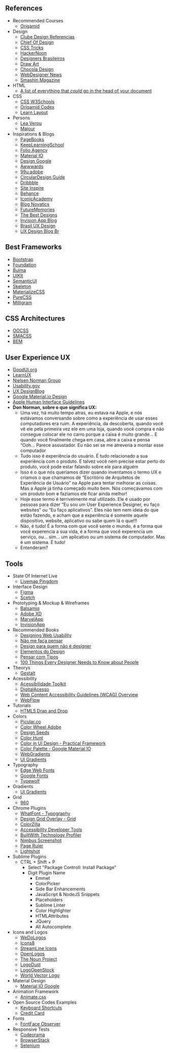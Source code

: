 ## References

 - Recommended Courses
    - [Origamid](https://www.origamid.com/)
 - Design
    - [Clube Design Referencias](https://clube.design/referencias/)
    - [Chief Of Design](https://www.chiefofdesign.com.br/)
    - [CSS Tricks](https://css-tricks.com/snippets/html/responsive-meta-tag/)
    - [HackerNoon](https://hackernoon.com/)
    - [Designers Brasileiros](https://designersbrasileiros.com.br/)
    - [Draw Art](https://draw.art.br/)
    - [Chocola Design](https://chocoladesign.com/)
    - [WebDesigner News](https://www.webdesignernews.com/)
    - [Smashin Magazine](https://www.smashingmagazine.com/)
 - HTML 
    - [A list of everything that *could* go in the head of your document](https://gethead.info/)
 - CSS
    - [CSS W3Schools](https://www.w3schools.com/css/default.asp)
    - [Origamid Codex](https://www.origamid.com/codex/)
    - [Learn Layout](http://learnlayout.com/)
 - Persons
    - [Lea Verou](http://lea.verou.me/)
    - [Majour](http://www.maujor.com/)
 - Inspirations & Blogs
    - [PageBooks](https://www.pagebooks.com.br/)
    - [KeepLearningSchool](https://keeplearningschool.com/)
    - [Folio Agency](https://dribbble.com/Folio)
    - [Material IO](https://material.io/design/)
    - [Design Google](https://design.google/)
    - [Awwwards](https://www.awwwards.com/)
    - [99u.adobe](https://99u.adobe.com/)
    - [CircularDesign Guide](https://www.circulardesignguide.com/)
    - [Dribbble](https://dribbble.com/search?q=interface)
    - [Site Inspire](https://www.siteinspire.com/)
    - [Behance](https://www.behance.net/)
    - [IconicAcademy](http://iconic.academy/)
    - [Blog Novatics](https://blog.novatics.com.br/)
    - [FutureMemories](https://futurememories.se/)
    - [The Best Designs](https://www.thebestdesigns.com/)
    - [Invision App Blog](https://www.invisionapp.com/blog)
    - [Brasil UX Design](https://brasil.uxdesign.cc/)
    - [UX Design Blog Br](https://uxdesign.blog.br/)

## Best Frameworks
 
   - [Bootstrap]()
   - [Foundation](https://foundation.zurb.com/)
   - [Bulma](https://bulma.io/)
   - [UIKIt](https://getuikit.com/)
   - [SemanticUI](https://semantic-ui.com/)
   - [Skeleton](http://getskeleton.com/)
   - [MaterializeCSS](https://materializecss.com/)
   - [PureCSS](https://purecss.io/)
   - [Milligram](https://milligram.io/)

## CSS Architectures

   - [OOCSS](http://oocss.org/)
   - [SMACSS](https://smacss.com/)
   - [BEM](http://getbem.com/)

## User Experience UX
 
 - [GoodUI.org](https://goodui.org/)
 - [LearnUX](https://learnux.io/)
 - [Nielsen Norman Group](https://www.nngroup.com/)
 - [Usability.gov](https://www.usability.gov/)
 - [UX DesignBlog](https://uxdesign.blog.br/)
 - [Google Material.io Design](https://material.io/design/)
 - [Apple Human Interface Guidelines](https://developer.apple.com/design/human-interface-guidelines/)
 - <strong>Don Norman, sobre o que significa UX:</strong>
    - Uma vez, há muito tempo atras, eu estava na Apple, e nós estávamos conversando sobre como a experiência de usar esses computadores era ruim. A experiência, da descoberta, quando você vê ele pela primeira vez ele em uma loja, quando você compra e não consegue colocar ele no carro porque a caixa é muito grande… E quando você finalmente chega em casa, abre a caixa e pensa “Ooh… Parece assustador. Eu não sei se me atreveria a montar esse computador
    - Tudo isso é experiência do usuário. É tudo relacionado a sua experiência com o produto. E talvez você nem precise estar perto do produto, você pode estar falando sobre ele para alguém
    - Isso é o que nós queríamos dizer quando inventamos o termo UX e criamos o que chamamos de “Escritório de Arquitetos de Experiência de Usuário” na Apple para tentar melhorar as coisas. Mas a Apple já tinha começado muito bem. Nós começávamos com um produto bom e fazíamos ele ficar ainda melhor!
    - Hoje esse termo é terrivelmente mal utilizado. Ele é usado por pessoas para dizer “Eu sou um User Experience Designer, eu faço websites” ou “Eu faço aplicativos”. Eles não tem nem ideia do que estão fazendo, e acham que a experiência é somente aquele dispositivo, website, aplicativo ou sabe quem lá o que!!!
    - Não, é tudo! É a forma com que você sente o mundo, é a forma que você experencia a sua vida, é a forma que você experencia um serviço, ou… sim… um aplicativo ou um sistema de computador. Mas é um sistema. É tudo!
    - Entenderam?


## Tools

 - State Of Internet Live
    - [Livemap Pingdom](https://livemap.pingdom.com/)
 - Interface Design
    - [Figma](https://www.figma.com)
    - [Scetch](https://sketchapp.com/)
 - Prototyping & Mockup & Wireframes
    - [Balsamiq](https://balsamiq.com/)
    - [Adobe XD](https://www.adobe.com/products/xd.html)
    - [MarvelApp](https://marvelapp.com/)
    - [InvisionApp](https://www.invisionapp.com/)
 - Recommended Books
    - [Designing Web Usability](https://www.amazon.com.br/Designing-Web-Usability-Jakob-Nielsen/dp/156205810X)
    - [Não me faça pensar](https://www.amazon.com.br/N%C3%A3o-Me-Fa%C3%A7a-Pensar-Atualizado/dp/8576088509)
    - [Design para quem não é designer](https://www.amazon.com.br/Design-Para-Quem-n%C3%A3o-Designer/dp/857416836X)
    - [Elementos do Design](https://www.amazon.com.br/Elementos-Design-Guia-Estilo-Gr%C3%A1fico/dp/8577805840)
    - [Pensar com Tipos](https://www.amazon.com.br/Pensar-com-Tipos-Ellen-Lupton/dp/8540502836)
    - [100 Things Every Designer Needs to Know about People](https://www.amazon.com.br/Things-Every-Designer-Needs-People/dp/0321767535)
 - Theorys
    - [Gestalt](https://pt.wikipedia.org/wiki/Gestalt)
 - Acessibility
    - [Acessibilidade Toolkit](http://acessibilida.de/toolkit/)
    - [DigitalAcesso](http://digitalacesso.com/)
    - [Web Content Accessibility Guidelines (WCAG) Overview](https://www.w3.org/WAI/standards-guidelines/wcag/)
    - [WebFlow](https://webflow.com/)
 - Tutorials
    - [HTML5 Drap and Drop](https://www.html5rocks.com/pt/tutorials/dnd/basics/#toc-introduction)
 - Colors
    - [Picular.co](https://picular.co/)
    - [Color Wheel Adobe](https://color.adobe.com/create/color-wheel/)
    - [Design Seeds](https://www.design-seeds.com/blog)
    - [Color Hunt](http://colorhunt.co/)
    - [Color in UI Design - Practical Framework ](https://medium.com/@erikdkennedy/color-in-ui-design-a-practical-framework-e18cacd97f9e)
    - [Color Palette - Google Material IO](https://material.io/guidelines/style/color.html#color-color-palette)
    - [WebGradients](https://webgradients.com/)
    - [UI Gradients](https://uigradients.com/#JuicyOrange)
 - Typography
    - [Edge Web Fonts](http://edgewebfonts.adobe.com/fonts) 
    - [Google Fonts](https://fonts.google.com/)
    - [Typewolf](https://www.typewolf.com/)
 - Gradients
    - [UI Gradients](https://uigradients.com/)
 - Grid
    - [960](https://960.gs/)
 - Chrome Plugins
    - [WhatFont - Typography](https://chrome.google.com/webstore/detail/whatfont/jabopobgcpjmedljpbcaablpmlmfcogm?hl=en)
    - [Design Grid Overlay - Grid](https://chrome.google.com/webstore/detail/design-grid-overlay/kmaadknbpdklpcommafmcboghdlopmbi?hl=en)
    - [ColorZilla](https://chrome.google.com/webstore/detail/colorzilla/bhlhnicpbhignbdhedgjhgdocnmhomnp/related?hl=en)
    - [Accessibility Developer Tools](https://chrome.google.com/webstore/detail/accessibility-developer-t/fpkknkljclfencbdbgkenhalefipecmb?hl=en)
    - [BuiltWith Technology Profiler](https://chrome.google.com/webstore/detail/builtwith-technology-prof/dapjbgnjinbpoindlpdmhochffioedbn)
    - [Nimbus Screenshot ](https://chrome.google.com/webstore/detail/nimbus-screenshot-screen/bpconcjcammlapcogcnnelfmaeghhagj?hl=en)
    - [Page Ruler](https://chrome.google.com/webstore/detail/page-ruler/emliamioobfffbgcfdchabfibonehkme)
    - [Lightshot](https://chrome.google.com/webstore/detail/lightshot-screenshot-tool/mbniclmhobmnbdlbpiphghaielnnpgdp)
 - Sublime Plugins
    - CTRL + Shift + P
       - Select "Package Controll: Install Package"
       - Digit Plugin Name
          - Emmet
          - ColorPicker
          - Side Bar Enhancements
          - JavaScript & NodeJS Snippets
          - Placeholders
          - Sublime Linter
          - Color Highlighter
          - HTMLAttributes
          - JQuery
          - All Autocomplete
 - Icons and Logos
    - [WeDoLogos](https://www.wedologos.com.br/)
    - [Icons8](https://icons8.com)
    - [StreamLine Icons](https://www.streamlineicons.com/)
    - [OpenLogos](http://openlogos.org/)
    - [The Noun Project](https://thenounproject.com/)
    - [LogoDust](http://www.logodust.com/)
    - [LogoOpenStock](http://www.logoopenstock.com/)
    - [World Vector Logo](https://worldvectorlogo.com/)
 - Material Design
    - [Material IO Google](https://material.io)
 - Animation Framework
    - [Animate.css](https://github.com/daneden/animate.css)
 - Open Source Codes Examples
    - [Keyboard Shortcuts](https://craig.is/killing/mice)
    - [Credit Card](https://jessepollak.github.io/card/)
 - Fonts
    - [FontFace Observer](https://github.com/bramstein/fontfaceobserver)
 - Responsive Tests
    - [Codeorama](http://www.codeorama.com/responsive/)
    - [BrowserStack](https://www.browserstack.com/responsive)
    - [Selenium](https://www.seleniumhq.org/)